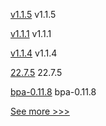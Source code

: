 
[v1.1.5](https://github.com/hyperledger/firefly-sdk-nodejs/releases/tag/v1.1.5) v1.1.5

[v1.1.1](https://github.com/hyperledger/firefly/releases/tag/v1.1.1) v1.1.1

[v1.1.4](https://github.com/hyperledger/firefly-sdk-nodejs/releases/tag/v1.1.4) v1.1.4

[22.7.5](https://github.com/hyperledger/besu/releases/tag/22.7.5) 22.7.5

[bpa-0.11.8](https://github.com/hyperledger-labs/business-partner-agent-chart/releases/tag/bpa-0.11.8) bpa-0.11.8


[See more >>>](https://start-here.hyperledger.org/releases)
